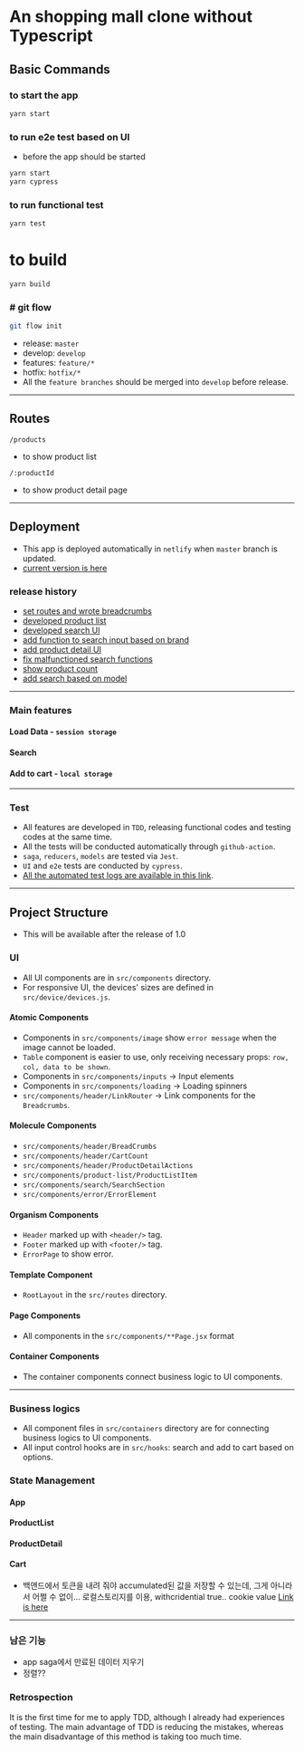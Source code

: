 # An shopping mall clone without Typescript

## Basic Commands

### to start the app

```bash
yarn start
```

### to run e2e test based on UI

- before the app should be started

```bash
yarn start
yarn cypress
```

### to run functional test

```bash
yarn test
```

# to build

```bash
yarn build
```

### # git flow

```bash
git flow init
```

- release: `master`
- develop: `develop`
- features: `feature/*`
- hotfix: `hotfix/*`
- All the `feature branches` should be merged into `develop` before release.

<hr />

## Routes

`/products`

- to show product list

`/:productId`

- to show product detail page

<hr/>

## Deployment

- This app is deployed automatically in `netlify` when `master` branch is updated.
- [current version is here](https://frolicking-moonbeam-50949b.netlify.app)

### release history

- [set routes and wrote breadcrumbs](https://github.com/loquemedalagana/shopping-mall-clone/pull/3)
- [developed product list](https://github.com/loquemedalagana/shopping-mall-clone/commit/bf36082f813b8d3b3997e2888e3862b79c728916)
- [developed search UI](https://github.com/loquemedalagana/shopping-mall-clone/commit/4463579b454d859ff3428f658905ef510ed22e22)
- [add function to search input based on brand](https://github.com/loquemedalagana/shopping-mall-clone/commit/b803cb9f4db869ef7fb1fb16d219274085fb249a)
- [add product detail UI](https://github.com/loquemedalagana/shopping-mall-clone/commit/deb561c6d91354c294097a9165350b40eef529b6)
- [fix malfunctioned search functions](https://github.com/loquemedalagana/shopping-mall-clone/commit/efffdf065e2fd78b5f9fc6a330b00eed6feb28a6)
- [show product count](https://github.com/loquemedalagana/shopping-mall-clone/commit/5846d0ba78a9d20ac009518b38d00bb3888ea012)
- [add search based on model](https://github.com/loquemedalagana/shopping-mall-clone/pull/14/files)


<hr />

### Main features

#### Load Data - `session storage`

#### Search

#### Add to cart - `local storage`


<hr />

### Test

- All features are developed in `TDD`, releasing functional codes and testing codes at the same time.
- All the tests will be conducted automatically through `github-action`.
- `saga`, `reducers`, `models` are tested via `Jest`.
- `UI` and `e2e` tests are conducted by `cypress`.
- [All the automated test logs are available in this link](https://github.com/loquemedalagana/shopping-mall-clone/actions).

<hr/>

## Project Structure

- This will be available after the release of 1.0

### UI

- All UI components are in `src/components` directory.
- For responsive UI, the devices' sizes are defined in `src/device/devices.js`.

#### Atomic Components

- Components in `src/components/image` show `error message` when the image cannot be loaded.
- `Table` component is easier to use, only receiving necessary props: `row, col, data to be shown`.
- Components in `src/components/inputs` -> Input elements
- Components in `src/components/loading` -> Loading spinners
- `src/components/header/LinkRouter` -> Link components for the `Breadcrumbs`.

#### Molecule Components

- `src/components/header/BreadCrumbs`
- `src/components/header/CartCount`
- `src/components/header/ProductDetailActions`
- `src/components/product-list/ProductListItem`
- `src/components/search/SearchSection`
- `src/components/error/ErrorElement`

#### Organism Components

- `Header` marked up with `<header/>` tag.
- `Footer` marked up with `<footer/>` tag.
- `ErrorPage` to show error.

#### Template Component

- `RootLayout` in the `src/routes` directory.

#### Page Components

- All components in the `src/components/**Page.jsx` format

#### Container Components

- The container components connect business logic to UI components.

<hr />

### Business logics

- All component files in `src/containers` directory are for connecting business logics to UI components.
- All input control hooks are in `src/hooks`: search and add to cart based on options.

### State Management

#### App

#### ProductList

#### ProductDetail

#### Cart

- 백앤드에서 토큰을 내려 줘야 accumulated된 값을 저장할 수 있는데, 그게 아니라서 어쩔 수 없이... 로컬스토리지를 이용, withcridential true.. cookie value [Link is here](https://github.com/loquemedalagana/shopping-mall-clone/blob/develop/src/stores/cartStore.js)

<hr />

### 남은 기능

- app saga에서 만료된 데이터 지우기
- 정렬??

### Retrospection

It is the first time for me to apply TDD, although I already had experiences of testing. The main advantage of TDD is reducing the mistakes, whereas the main disadvantage of this method is taking too much time.
